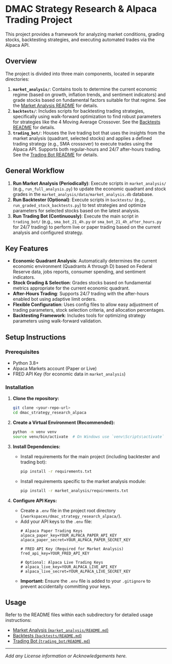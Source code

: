 # DMAC Strategy Research & Alpaca Trading Project

This project provides a framework for analyzing market conditions, grading stocks, backtesting strategies, and executing automated trades via the Alpaca API.

## Overview

The project is divided into three main components, located in separate directories:

1.  **`market_analysis/`**: Contains tools to determine the current economic regime (based on growth, inflation trends, and sentiment indicators) and grade stocks based on fundamental factors suitable for that regime. See the [Market Analysis README](market_analysis/README.md) for details.
2.  **`backtests/`**: Includes scripts for backtesting trading strategies, specifically using walk-forward optimization to find robust parameters for strategies like the 4 Moving Average Crossover. See the [Backtests README](backtests/README.md) for details.
3.  **`trading_bot/`**: Houses the live trading bot that uses the insights from the market analysis (quadrant, selected stocks) and applies a defined trading strategy (e.g., SMA crossover) to execute trades using the Alpaca API. Supports both regular-hours and 24/7 after-hours trading. See the [Trading Bot README](trading_bot/README.md) for details.

## General Workflow

1.  **Run Market Analysis (Periodically)**: Execute scripts in `market_analysis/` (e.g., `run_full_analysis.py`) to update the economic quadrant and stock grades in the `market_analysis/data/market_analysis.db` database.
2.  **Run Backtester (Optional)**: Execute scripts in `backtests/` (e.g., `run_graded_stock_backtests.py`) to test strategies and optimize parameters for selected stocks based on the latest analysis.
3.  **Run Trading Bot (Continuously)**: Execute the main script in `trading_bot/` (e.g., `sma_bot_21_4h.py` or `sma_bot_21_4h_after_hours.py` for 24/7 trading) to perform live or paper trading based on the current analysis and configured strategy.

## Key Features

* **Economic Quadrant Analysis**: Automatically determines the current economic environment (Quadrants A through D) based on Federal Reserve data, jobs reports, consumer spending, and sentiment indicators.
* **Stock Grading & Selection**: Grades stocks based on fundamental metrics appropriate for the current economic quadrant.
* **After-Hours Trading**: Supports 24/7 trading with the after-hours enabled bot using adaptive limit orders.
* **Flexible Configuration**: Uses config files to allow easy adjustment of trading parameters, stock selection criteria, and allocation percentages.
* **Backtesting Framework**: Includes tools for optimizing strategy parameters using walk-forward validation.

## Setup Instructions

### Prerequisites

*   Python 3.8+
*   Alpaca Markets account (Paper or Live)
*   FRED API Key (for economic data in `market_analysis`)

### Installation

1.  **Clone the repository:**
    ```bash
    git clone <your-repo-url>
    cd dmac_strategy_research_alpaca
    ```

2.  **Create a Virtual Environment (Recommended):**
    ```bash
    python -m venv venv
    source venv/bin/activate  # On Windows use `venv\Scripts\activate`
    ```

3.  **Install Dependencies:**
    *   Install requirements for the main project (including backtester and trading bot):
        ```bash
        pip install -r requirements.txt
        ```
    *   Install requirements specific to the market analysis module:
        ```bash
        pip install -r market_analysis/requirements.txt
        ```

4.  **Configure API Keys:**
    *   Create a `.env` file in the project root directory (`/workspaces/dmac_strategy_research_alpaca/`).
    *   Add your API keys to the `.env` file:
        ```dotenv
        # Alpaca Paper Trading Keys
        alpaca_paper_key=YOUR_ALPACA_PAPER_API_KEY
        alpaca_paper_secret=YOUR_ALPACA_PAPER_SECRET_KEY

        # FRED API Key (Required for Market Analysis)
        fred_api_key=YOUR_FRED_API_KEY

        # Optional: Alpaca Live Trading Keys
        # alpaca_live_key=YOUR_ALPACA_LIVE_API_KEY
        # alpaca_live_secret=YOUR_ALPACA_LIVE_SECRET_KEY
        ```
    *   **Important:** Ensure the `.env` file is added to your `.gitignore` to prevent accidentally committing your keys.

## Usage

Refer to the README files within each subdirectory for detailed usage instructions:

*   [Market Analysis (`market_analysis/README.md`)](market_analysis/README.md)
*   [Backtests (`backtests/README.md`)](backtests/README.md)
*   [Trading Bot (`trading_bot/README.md`)](trading_bot/README.md)

---

*Add any License information or Acknowledgements here.* 